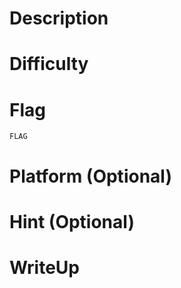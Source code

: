# Description


# Difficulty


# Flag
`FLAG`

# Platform (Optional)


# Hint (Optional)


# WriteUp
